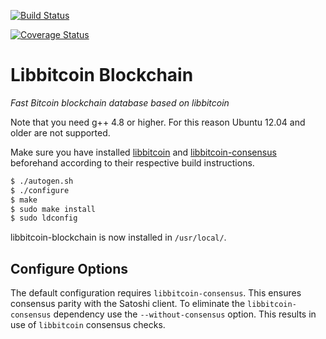 [![Build Status](https://travis-ci.org/libbitcoin/libbitcoin-blockchain.svg?branch=master)](https://travis-ci.org/libbitcoin/libbitcoin-blockchain)

[![Coverage Status](https://coveralls.io/repos/libbitcoin/libbitcoin-blockchain/badge.svg)](https://coveralls.io/r/libbitcoin/libbitcoin-blockchain)

# Libbitcoin Blockchain

*Fast Bitcoin blockchain database based on libbitcoin*

Note that you need g++ 4.8 or higher. For this reason Ubuntu 12.04 and older are not supported.

Make sure you have installed [libbitcoin](https://github.com/libbitcoin/libbitcoin) and [libbitcoin-consensus](https://github.com/libbitcoin/libbitcoin-consensus) beforehand according to their respective build instructions.

```sh
$ ./autogen.sh
$ ./configure
$ make
$ sudo make install
$ sudo ldconfig
```

libbitcoin-blockchain is now installed in `/usr/local/`.

## Configure Options

The default configuration requires `libbitcoin-consensus`. This ensures consensus parity with the Satoshi client. To eliminate the `libbitcoin-consensus` dependency use the `--without-consensus` option. This results in use of `libbitcoin` consensus checks.

